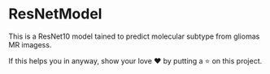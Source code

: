 # ResNetModel
This is a ResNet10 model tained to predict molecular subtype from gliomas MR imagess. 

If this helps you in anyway, show your love ❤️ by putting a ⭐ on this project.
